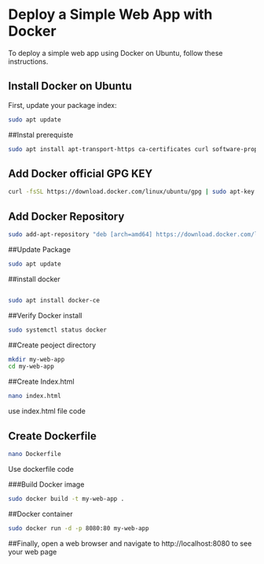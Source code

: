 # Deploy a Simple Web App with Docker

To deploy a simple web app using Docker on Ubuntu, follow these instructions.

## Install Docker on Ubuntu

First, update your package index:

```bash
sudo apt update
```
##Instal prerequiste 

```bash
sudo apt install apt-transport-https ca-certificates curl software-properties-common
```
## Add Docker official GPG KEY

```bash
curl -fsSL https://download.docker.com/linux/ubuntu/gpg | sudo apt-key add -
```
## Add Docker Repository

```bash
sudo add-apt-repository "deb [arch=amd64] https://download.docker.com/linux/ubuntu $(lsb_release -cs) stable"
```

##Update Package

```bash
sudo apt update
```
##install docker

```bash

sudo apt install docker-ce
```

##Verify Docker install

```bash
sudo systemctl status docker
```

##Create peoject directory
```bash
mkdir my-web-app
cd my-web-app
```

##Create Index.html
```bash
nano index.html
```
use index.html file code


## Create Dockerfile
```bash
nano Dockerfile
```
Use dockerfile code

###Build Docker image

```bash
sudo docker build -t my-web-app .
```

##Docker container
```bash
sudo docker run -d -p 8080:80 my-web-app
```

##Finally, open a web browser and navigate to http://localhost:8080 to see your web page

